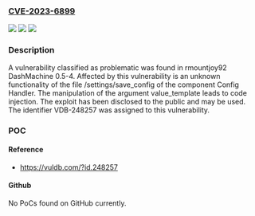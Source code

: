 ### [CVE-2023-6899](https://cve.mitre.org/cgi-bin/cvename.cgi?name=CVE-2023-6899)
![](https://img.shields.io/static/v1?label=Product&message=DashMachine&color=blue)
![](https://img.shields.io/static/v1?label=Version&message=%3D%200.5-4%20&color=brighgreen)
![](https://img.shields.io/static/v1?label=Vulnerability&message=CWE-94%20Code%20Injection&color=brighgreen)

### Description

A vulnerability classified as problematic was found in rmountjoy92 DashMachine 0.5-4. Affected by this vulnerability is an unknown functionality of the file /settings/save_config of the component Config Handler. The manipulation of the argument value_template leads to code injection. The exploit has been disclosed to the public and may be used. The identifier VDB-248257 was assigned to this vulnerability.

### POC

#### Reference
- https://vuldb.com/?id.248257

#### Github
No PoCs found on GitHub currently.

